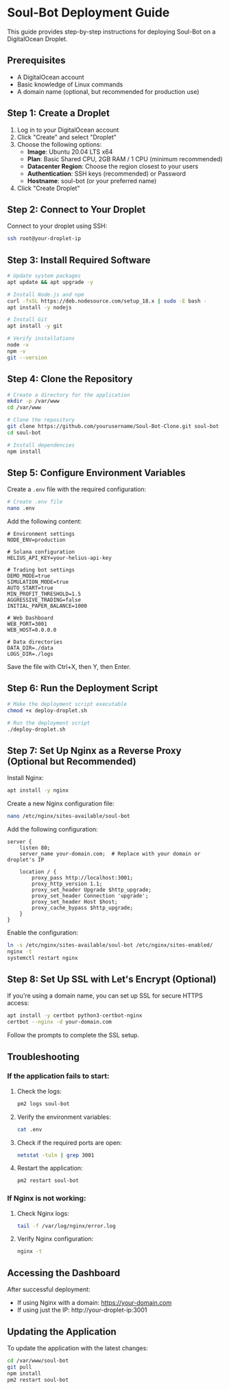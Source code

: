 # Soul-Bot Deployment Guide

This guide provides step-by-step instructions for deploying Soul-Bot on a DigitalOcean Droplet.

## Prerequisites

- A DigitalOcean account
- Basic knowledge of Linux commands
- A domain name (optional, but recommended for production use)

## Step 1: Create a Droplet

1. Log in to your DigitalOcean account
2. Click "Create" and select "Droplet"
3. Choose the following options:
   - **Image**: Ubuntu 20.04 LTS x64
   - **Plan**: Basic Shared CPU, 2GB RAM / 1 CPU (minimum recommended)
   - **Datacenter Region**: Choose the region closest to your users
   - **Authentication**: SSH keys (recommended) or Password
   - **Hostname**: soul-bot (or your preferred name)
4. Click "Create Droplet"

## Step 2: Connect to Your Droplet

Connect to your droplet using SSH:

```bash
ssh root@your-droplet-ip
```

## Step 3: Install Required Software

```bash
# Update system packages
apt update && apt upgrade -y

# Install Node.js and npm
curl -fsSL https://deb.nodesource.com/setup_18.x | sudo -E bash -
apt install -y nodejs

# Install Git
apt install -y git

# Verify installations
node -v
npm -v
git --version
```

## Step 4: Clone the Repository

```bash
# Create a directory for the application
mkdir -p /var/www
cd /var/www

# Clone the repository
git clone https://github.com/yourusername/Soul-Bot-Clone.git soul-bot
cd soul-bot

# Install dependencies
npm install
```

## Step 5: Configure Environment Variables

Create a `.env` file with the required configuration:

```bash
# Create .env file
nano .env
```

Add the following content:

```
# Environment settings
NODE_ENV=production

# Solana configuration
HELIUS_API_KEY=your-helius-api-key

# Trading bot settings
DEMO_MODE=true
SIMULATION_MODE=true
AUTO_START=true
MIN_PROFIT_THRESHOLD=1.5
AGGRESSIVE_TRADING=false
INITIAL_PAPER_BALANCE=1000

# Web Dashboard
WEB_PORT=3001
WEB_HOST=0.0.0.0

# Data directories
DATA_DIR=./data
LOGS_DIR=./logs
```

Save the file with Ctrl+X, then Y, then Enter.

## Step 6: Run the Deployment Script

```bash
# Make the deployment script executable
chmod +x deploy-droplet.sh

# Run the deployment script
./deploy-droplet.sh
```

## Step 7: Set Up Nginx as a Reverse Proxy (Optional but Recommended)

Install Nginx:

```bash
apt install -y nginx
```

Create a new Nginx configuration file:

```bash
nano /etc/nginx/sites-available/soul-bot
```

Add the following configuration:

```
server {
    listen 80;
    server_name your-domain.com;  # Replace with your domain or droplet's IP

    location / {
        proxy_pass http://localhost:3001;
        proxy_http_version 1.1;
        proxy_set_header Upgrade $http_upgrade;
        proxy_set_header Connection 'upgrade';
        proxy_set_header Host $host;
        proxy_cache_bypass $http_upgrade;
    }
}
```

Enable the configuration:

```bash
ln -s /etc/nginx/sites-available/soul-bot /etc/nginx/sites-enabled/
nginx -t
systemctl restart nginx
```

## Step 8: Set Up SSL with Let's Encrypt (Optional)

If you're using a domain name, you can set up SSL for secure HTTPS access:

```bash
apt install -y certbot python3-certbot-nginx
certbot --nginx -d your-domain.com
```

Follow the prompts to complete the SSL setup.

## Troubleshooting

### If the application fails to start:

1. Check the logs:
   ```bash
   pm2 logs soul-bot
   ```

2. Verify the environment variables:
   ```bash
   cat .env
   ```

3. Check if the required ports are open:
   ```bash
   netstat -tuln | grep 3001
   ```

4. Restart the application:
   ```bash
   pm2 restart soul-bot
   ```

### If Nginx is not working:

1. Check Nginx logs:
   ```bash
   tail -f /var/log/nginx/error.log
   ```

2. Verify Nginx configuration:
   ```bash
   nginx -t
   ```

## Accessing the Dashboard

After successful deployment:

- If using Nginx with a domain: https://your-domain.com
- If using just the IP: http://your-droplet-ip:3001

## Updating the Application

To update the application with the latest changes:

```bash
cd /var/www/soul-bot
git pull
npm install
pm2 restart soul-bot
``` 